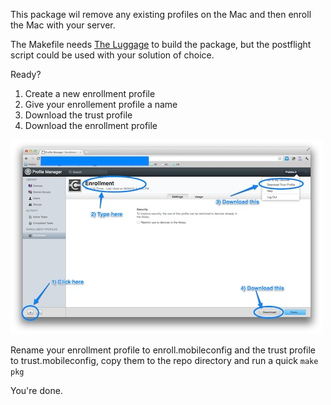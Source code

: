 This package wil remove any existing profiles on the Mac and then enroll the Mac with your server.

The Makefile needs [The Luggage](https://github.com/unixorn/luggage) to build the package, but the postflight script could be used with your solution of choice.

Ready?

1.	Create a new enrollment profile
2. Give your enrollement profile a name
3. Download the trust profile
4. Download the enrollment profile

[![Profile Manager](/img/profile_enrollment_and_trust-thumb.jpg)](/img/profile_enrollment_and_trust-full.jpg)

Rename your enrollment profile to enroll.mobileconfig and the trust profile to trust.mobileconfig, copy them to the repo directory and run a quick `make pkg`
	
You're done.